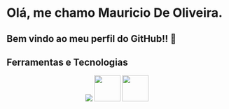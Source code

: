 # Olá, me chamo Mauricio De Oliveira. 
## Bem vindo ao meu perfil do GitHub!! 👋

            
            

            
  <h2 align="left">
  Ferramentas e Tecnologias
</h1> 


<p align="center">
            <img src="https://img.shields.io/static/v1?style=plastic&logo=Clabel=C&message=LANGUAGE&color=lightgrey"/> 
            <img src="https://cdn.jsdelivr.net/gh/devicons/devicon/icons/linux/linux-original.svg"width=60 />          
            <img src="https://cdn.jsdelivr.net/gh/devicons/devicon/icons/git/git-plain-wordmark.svg"width=60 />            
            
          
 </p> 
 <br>
<h2>        
          
          

<!--
**OliverM1981/OliverM1981** is a ✨ _special_ ✨ repository because its `README.md` (this file) appears on your GitHub profile.

Here are some ideas to get you started:

- 🔭 I’m currently working on ...
- 🌱 I’m currently learning ...
- 👯 I’m looking to collaborate on ...
- 🤔 I’m looking for help with ...
- 💬 Ask me about ...
- 📫 How to reach me: ...
- 😄 Pronouns: ...
- ⚡ Fun fact: ...
-->
